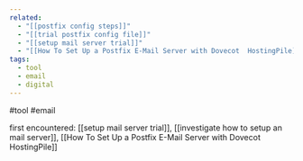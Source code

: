 ```yaml
---
related:
  - "[[postfix config steps]]"
  - "[[trial postfix config file]]"
  - "[[setup mail server trial]]"
  - "[[How To Set Up a Postfix E-Mail Server with Dovecot  HostingPile]]"
tags:
  - tool
  - email
  - digital
---
```

#tool #email 

first encountered: [[setup mail server trial]], [[investigate how to setup an mail server]], [[How To Set Up a Postfix E-Mail Server with Dovecot  HostingPile]]
